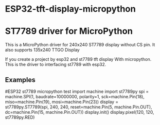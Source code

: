 # ESP32-tft-display-micropython
ST7789 driver for MicroPython
==================================

This is a MicroPython driver for 240x240 ST7789 display without CS pin. It also supports 135x240 TTGO Display


If you create a project by esp32 and st7789 tft display
With micropython. This is the driver to interfacing
st7789 with esp32.

Examples
--------

#ESP32 st7789 micropython test
import machine
import st7789py
spi = machine.SPI(1, baudrate=10000000, polarity=1, sck=machine.Pin(18), miso=machine.Pin(19), mosi=machine.Pin(23))
display = st7789py.ST7789(spi, 240, 240, reset=machine.Pin(5, machine.Pin.OUT), dc=machine.Pin(15, machine.Pin.OUT))
display.init()
display.pixel(120, 120, st7789py.RED)
